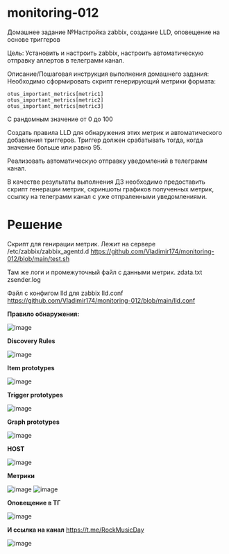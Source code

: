 # monitoring-012
Домашнее задание
№Настройка zabbix, создание LLD, оповещение на основе триггеров

Цель:
Установить и настроить zabbix, настроить автоматическую отправку аллертов в телеграмм канал.


Описание/Пошаговая инструкция выполнения домашнего задания:
Необходимо сформировать скрипт генерирующий метрики формата:

```
otus_important_metrics[metric1]
otus_important_metrics[metric2]
otus_important_metrics[metric3]
```
С рандомным значение от 0 до 100

Создать правила LLD для обнаружения этих метрик и автоматического добавления триггеров. Триггер должен срабатывать тогда, когда значение больше или равно 95.

Реализовать автоматическую отправку уведомлений в телеграмм канал.

В качестве результаты выполнения ДЗ необходимо предоставить скрипт генерации метрик, скриншоты графиков полученных метрик, ссылку на телеграмм канал с уже отпраленными уведомлениями.

# Решение
Скрипт для генирации метрик. Лежит на сервере /etc/zabbix/zabbix_agentd.d
https://github.com/Vladimir174/monitoring-012/blob/main/test.sh

Там же логи и промежуточный файл с данными метрик.
zdata.txt
zsender.log

Файл с конфигом lld для zabbix lld.conf
https://github.com/Vladimir174/monitoring-012/blob/main/lld.conf

**Правило обнаружения:**

![image](https://github.com/Vladimir174/monitoring-012/assets/40054398/ea5da253-4056-4371-88f6-664a54ee15b3)

**Discovery Rules**

![image](https://github.com/Vladimir174/monitoring-012/assets/40054398/df5b0b34-c431-4e5e-a1a4-5dc61c0d3503)


**Item prototypes**

![image](https://github.com/Vladimir174/monitoring-012/assets/40054398/a6d0328d-5f32-4aed-af57-b217bf451728)


**Trigger prototypes**

![image](https://github.com/Vladimir174/monitoring-012/assets/40054398/f30c4cb8-1397-4f60-bf7c-7e5c2f734046)


**Graph prototypes**

![image](https://github.com/Vladimir174/monitoring-012/assets/40054398/e26acd1f-56c6-42c2-9046-54df49efc069)


**HOST**

![image](https://github.com/Vladimir174/monitoring-012/assets/40054398/69bdb775-9384-41f5-b63e-0ca35a01c157)

**Метрики**

![image](https://github.com/Vladimir174/monitoring-012/assets/40054398/eece897d-fccf-4bf7-9ae6-7bcd9e90273c)
![image](https://github.com/Vladimir174/monitoring-012/assets/40054398/944b874c-3856-4473-963f-4e2584074ebe)

**Оповещение в ТГ**

![image](https://github.com/Vladimir174/monitoring-012/assets/40054398/fde8a50a-337a-4953-a228-4a29fb989fd1)

**И ссылка на канал**  https://t.me/RockMusicDay

![image](https://github.com/Vladimir174/monitoring-012/assets/40054398/a41b9706-321b-41d2-b7d9-f0324dda4f2f)













